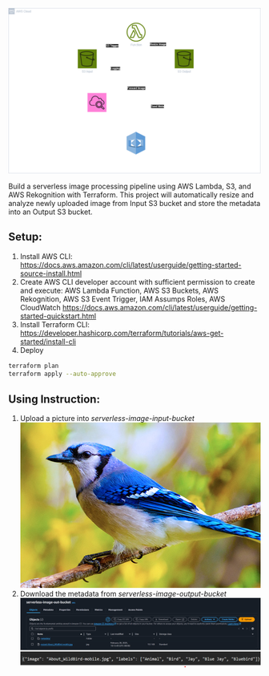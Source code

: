 ![alt text](<images/Rekognition.png>)

Build a serverless image processing pipeline using AWS Lambda, S3, and AWS Rekognition with Terraform. This project will automatically resize and analyze newly uploaded image from Input S3 bucket and store the metadata into an Output S3 bucket.

## Setup:
1. Install AWS CLI: https://docs.aws.amazon.com/cli/latest/userguide/getting-started-source-install.html 
2. Create AWS CLI developer account with sufficient permission to create and execute: AWS Lambda Function, AWS S3 Buckets, AWS Rekognition, AWS S3 Event Trigger, IAM Assumps Roles, AWS CloudWatch
https://docs.aws.amazon.com/cli/latest/userguide/getting-started-quickstart.html
3. Install Terraform CLI: https://developer.hashicorp.com/terraform/tutorials/aws-get-started/install-cli
4. Deploy
```sh
terraform plan
terraform apply --auto-approve
```

## Using Instruction:
1. Upload a picture into *serverless-image-input-bucket* \
![alt text](<images/bird.jpg>)
2. Download the metadata from *serverless-image-output-bucket* \
![alt text](<images/s3output.png>) \
![alt text](<images/metadata.png>)